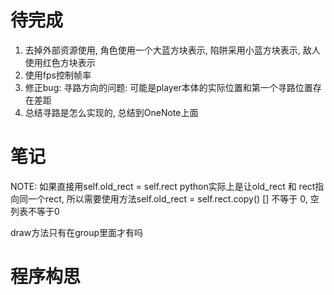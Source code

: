 # 待完成
1. 去掉外部资源使用, 角色使用一个大蓝方块表示, 陷阱采用小蓝方块表示, 敌人使用红色方块表示
2. 使用fps控制帧率
3. 修正bug: 寻路方向的问题: 可能是player本体的实际位置和第一个寻路位置存在差距
4. 总结寻路是怎么实现的, 总结到OneNote上面

#  笔记
NOTE: 如果直接用self.old_rect = self.rect python实际上是让old_rect 和 rect指向同一个rect, 所以需要使用方法self.old_rect = self.rect.copy()
[] 不等于 0, 空列表不等于0

draw方法只有在group里面才有吗
# 程序构思


